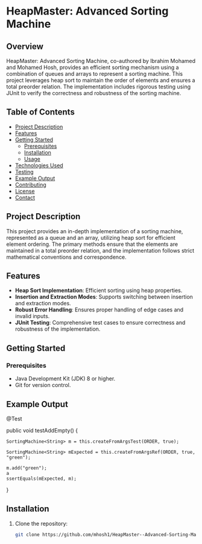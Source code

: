 # HeapMaster: Advanced Sorting Machine

## Overview

HeapMaster: Advanced Sorting Machine, co-authored by Ibrahim Mohamed and Mohamed Hosh, provides an efficient sorting mechanism using a combination of queues and arrays to represent a sorting machine. This project leverages heap sort to maintain the order of elements and ensures a total preorder relation. The implementation includes rigorous testing using JUnit to verify the correctness and robustness of the sorting machine.

## Table of Contents

- [Project Description](#project-description)
- [Features](#features)
- [Getting Started](#getting-started)
  - [Prerequisites](#prerequisites)
  - [Installation](#installation)
  - [Usage](#usage)
- [Technologies Used](#technologies-used)
- [Testing](#testing)
- [Example Output](#example-output)
- [Contributing](#contributing)
- [License](#license)
- [Contact](#contact)

## Project Description

This project provides an in-depth implementation of a sorting machine, represented as a queue and an array, utilizing heap sort for efficient element ordering. The primary methods ensure that the elements are maintained in a total preorder relation, and the implementation follows strict mathematical conventions and correspondence.

## Features

- **Heap Sort Implementation**: Efficient sorting using heap properties.
- **Insertion and Extraction Modes**: Supports switching between insertion and extraction modes.
- **Robust Error Handling**: Ensures proper handling of edge cases and invalid inputs.
- **JUnit Testing**: Comprehensive test cases to ensure correctness and robustness of the implementation.

## Getting Started

### Prerequisites

- Java Development Kit (JDK) 8 or higher.
- Git for version control.

## Example Output

@Test

public void testAddEmpty() {
    
    SortingMachine<String> m = this.createFromArgsTest(ORDER, true);
    
    SortingMachine<String> mExpected = this.createFromArgsRef(ORDER, true, "green");
    
    m.add("green");
    a
    ssertEquals(mExpected, m);
}

## Installation

1. Clone the repository:
   ```bash
   git clone https://github.com/mhosh1/HeapMaster--Advanced-Sorting-Machine.git
